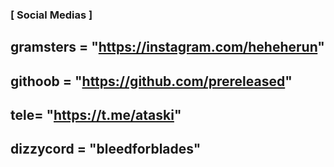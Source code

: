 ### [ Social Medias ]
## gramsters = "https://instagram.com/heheherun"
## githoob = "https://github.com/prereleased"
## tele= "https://t.me/ataski"
## dizzycord = "bleedforblades"
